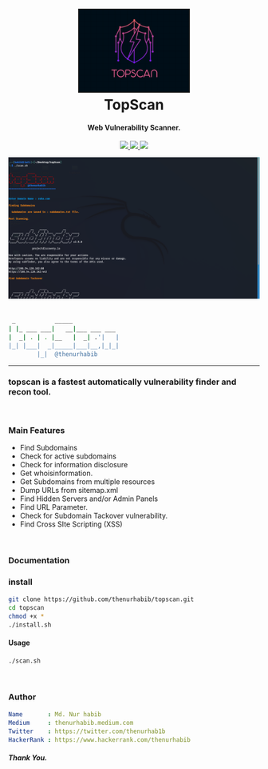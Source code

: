 <h1 align="center">
  <br>
  <a  href="https://github.com/thenurhabib/topscan"><img src="./img/logo.png" width="220px" border="2px" ></a>
  <br>
  TopScan
  <br>
</h1>

<h4 align="center">Web Vulnerability Scanner.</h4>

<p align="center">
  <a href="https://github.com/thenurhabib/topscan/releases">
    <img src="https://img.shields.io/github/release/thenurhabib/topscan.svg">
  </a>
  <a href="https://travis-ci.com/thenurhabib/topscan">
    <img src="https://img.shields.io/travis/com/thenurhabib/topscan.svg">
  </a>
  <a href="https://github.com/thenurhabib/topscan/issues?q=is%3Aissue+is%3Aclosed">
      <img src="https://img.shields.io/github/issues-closed-raw/thenurhabib/topscan.svg">
  </a>
</p>

![multiple xss](./img/ss1.png)


```bash
 
 _           _____
| |_ ___ ___|   __|___ ___ ___
|  _| . | . |__   |  _| .'|   |
|_| |___|  _|_____|___|__,|_|_|
        |_|  @thenurhabib 

```


<hr>

### topscan is a fastest automatically vulnerability finder and recon tool.

<br>

### Main Features
- Find Subdomains
- Check for active subdomains
- Check for information disclosure
- Get whoisinformation.
- Get Subdomains from multiple resources
- Dump URLs from sitemap.xml
- Find Hidden Servers and/or Admin Panels
- Find URL Parameter.
- Check for Subdomain Tackover vulnerability.
- Find Cross SIte Scripting (XSS)


<br>


### Documentation
### install
```bash
git clone https://github.com/thenurhabib/topscan.git
cd topscan
chmod +x *
./install.sh
```


#### Usage
```bash
./scan.sh
```
<br>


### Author
```yaml
Name       : Md. Nur habib
Medium     : thenurhabib.medium.com
Twitter    : https://twitter.com/thenurhab1b
HackerRank : https://www.hackerrank.com/thenurhabib

```

##### Thank You.
